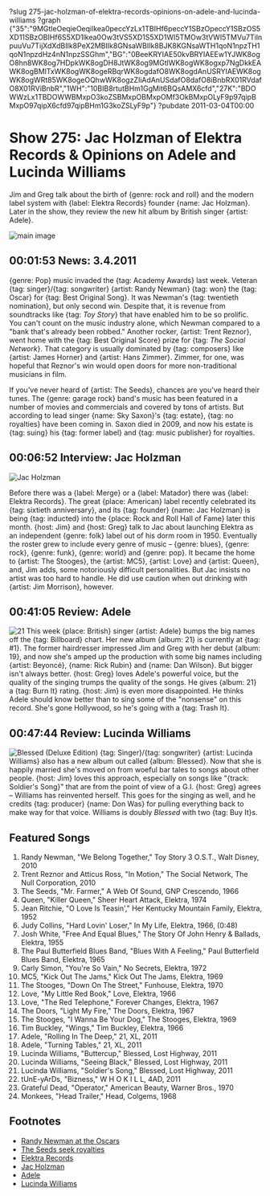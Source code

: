 ?slug 275-jac-holzman-of-elektra-records-opinions-on-adele-and-lucinda-williams
?graph {"35":"9MGtleOeqieOeqilkea0peccYzLx1TBIHf6peccY1SBzOpeccY1SBzOS5XD11SBzOBIHf6S5XD1lkea0Ow3tVS5XD1S5XD1WI5TMOw3tVWI5TMVu7TilnpuuVu7TijXdXdBIIk8PeX2MBIIk8GNsaWBIIk8BJK8KGNsaWTH1qoN1npzTH1qoN1npzdHz4nN1npzSSGhm","BG":"0BeeKRYIAE50kvBRYIAEEw1YJWK8ogO8hn8WK8og7HDpkWK8ogDH8JtWK8og9MGtlWK8ogWK8ogxp7NgDkkEAWK8ogBMlTxWK8ogWK8ogeRBqrWK8ogdafO8WK8ogdAnUSRYIAEWK8ogWK8ogWRt85WK8ogeOQhwWK8ogzZIiAdAnUSdafO8dafO8iBnbRX01RVdafO8X01RViBnbR","1WH":"10BIB8rtutBHm1GgMit6BQsAMX6cfd","27K":"BDOWWzLx1TBDOWWBMxpO3koZSBMxpOBMxpOMf3OkBMxpOLyF9p97qipBMxpO97qipX6cfd97qipBHm1G3koZSLyF9p"}
?pubdate 2011-03-04T00:00

# Show 275: Jac Holzman of Elektra Records & Opinions on Adele and Lucinda Williams
Jim and Greg talk about the birth of {genre: rock and roll} and the modern label system with {label: Elektra Records} founder {name: Jac Holzman}. Later in the show, they review the new hit album by British singer {artist: Adele}.

![main image](//static.soundopinions.org/images/2011/jacholzman.jpg)


## 00:01:53 News: 3.4.2011
{genre: Pop} music invaded the {tag: Academy Awards} last week. Veteran {tag: singer}/{tag: songwriter} {artist: Randy Newman} {tag: won} the {tag: Oscar} for {tag: Best Original Song}. It was Newman's {tag: twentieth nomination}, but only second win. Despite that, it is revenue from soundtracks like {tag: *Toy Story*} that have enabled him to be so prolific. You can't count on the music industry alone, which Newman compared to a "bank that's already been robbed." Another rocker, {artist: Trent Reznor}, went home with the {tag: Best Original Score} prize for {tag: *The Social Network*}. That category is usually dominated by {tag: composers} like {artist: James Horner} and {artist: Hans Zimmer}. Zimmer, for one, was hopeful that Reznor's win would open doors for more non-traditional musicians in film.

If you've never heard of {artist: The Seeds}, chances are you've heard their tunes. The {genre: garage rock} band's music has been featured in a number of movies and commercials and covered by tons of artists. But according to lead singer {name: Sky Saxon}'s {tag: estate}, {tag: no royalties} have been coming in. Saxon died in 2009, and now his estate is {tag: suing} his {tag: former label} and {tag: music publisher} for royalties.

## 00:06:52 Interview: Jac Holzman
![Jac Holzman](//static.soundopinions.org/images/2011/JacHolzmanPic.jpg)

Before there was a {label: Merge} or a {label: Matador} there was {label: Elektra Records}. The great {place: American} label recently celebrated its {tag: sixtieth anniversary}, and its {tag: founder} {name: Jac Holzman} is being {tag: inducted} into the {place: Rock and Roll Hall of Fame} later this month. {host: Jim} and {host: Greg} talk to Jac about launching Elektra as an independent {genre: folk} label out of his dorm room in 1950. Eventually the roster grew to include every genre of music – {genre: blues}, {genre: rock}, {genre: funk}, {genre: world} and {genre: pop}. It became the home to {artist: The Stooges}, the {artist: MC5}, {artist: Love} and {artist: Queen}, and, Jim adds, some notoriously difficult personalities. But Jac insists no artist was too hard to handle. He did use caution when out drinking with {artist: Jim Morrison}, however.

## 00:41:05 Review: Adele
![21](//static.soundopinions.org/assets/275/1WH0.jpg "262836961/420075073")
This week {place: British} singer {artist: Adele} bumps the big names off the {tag: Billboard} chart. Her new album {album: 21} is currently at {tag: #1}. The former hairdresser impressed Jim and Greg with her debut {album: 19}, and now she's amped up the production with some big names including {artist: Beyoncé}, {name: Rick Rubin} and {name: Dan Wilson}. But bigger isn't always better. {host: Greg} loves Adele's powerful voice, but the quality of the singing trumps the quality of the songs. He gives {album: 21} a {tag: Burn It} rating. {host: Jim} is even more disappointed. He thinks Adele should know better than to sing some of the "nonsense" on this record. She's gone Hollywood, so he's going with a {tag: Trash It}.

## 00:47:44 Review: Lucinda Williams
![Blessed (Deluxe Edition)](//static.soundopinions.org/assets/275/27K0.jpg "267658/420984064")
{tag: Singer}/{tag: songwriter} {artist: Lucinda Williams} also has a new album out called {album: Blessed}. Now that she is happily married she's moved on from woeful bar tales to songs about other people. {host: Jim} loves this approach, especially on songs like "{track: Soldier's Song}" that are from the point of view of a G.I. {host: Greg} agrees – Williams has reinvented herself. This goes for the singing as well, and he credits {tag: producer} {name: Don Was} for pulling everything back to make way for that voice. Williams is doubly *Blessed* with two {tag: Buy It}s.



## Featured Songs
1. Randy Newman, "We Belong Together," Toy Story 3 O.S.T., Walt Disney, 2010
2. Trent Reznor and Atticus Ross, "In Motion," The Social Network, The Null Corporation, 2010
3. The Seeds, "Mr. Farmer," A Web Of Sound, GNP Crescendo, 1966
4. Queen, "Killer Queen," Sheer Heart Attack, Elektra, 1974
5. Jean Ritchie, "O Love Is Teasin'," Her Kentucky Mountain Family, Elektra, 1952
6. Judy Collins, "Hard Lovin' Loser," In My Life, Elektra, 1966, (0:48)
7. Josh White, "Free And Equal Blues," The Story Of John Henry & Ballads, Elektra, 1955
8. The Paul Butterfield Blues Band, "Blues With A Feeling," Paul Butterfield Blues Band, Elektra, 1965
9. Carly Simon, "You're So Vain," No Secrets, Elektra, 1972
10. MC5, "Kick Out The Jams," Kick Out The Jams, Elektra, 1969
11. The Stooges, "Down On The Street," Funhouse, Elektra, 1970
12. Love, "My Little Red Book," Love, Elektra, 1966
13. Love, "The Red Telephone," Forever Changes, Elektra, 1967
14. The Doors, "Light My Fire," The Doors, Elektra, 1967
15. The Stooges, "I Wanna Be Your Dog," The Stooges, Elektra, 1969
16. Tim Buckley, "Wings," Tim Buckley, Elektra, 1966
17. Adele, "Rolling In The Deep," 21, XL, 2011
18. Adele, "Turning Tables," 21, XL, 2011
19. Lucinda Williams, "Buttercup," Blessed, Lost Highway, 2011
20. Lucinda Williams, "Seeing Black," Blessed, Lost Highway, 2011
21. Lucinda Williams, "Soldier's Song," Blessed, Lost Highway, 2011
22. tUnE-yArDs, "Bizness," W H O K I L L, 4AD, 2011
23. Grateful Dead, "Operator," American Beauty, Warner Bros., 1970
24. Monkees, "Head Trailer," Head, Colgems, 1968

## Footnotes
- [Randy Newman at the Oscars](http://www.telegraph.co.uk/culture/film/oscars/8352642/Oscars-2011-Randy-Newman-wins-best-joker-award.html)
- [The Seeds seek royalties](http://www.mi2n.com/press.php3?press_nb=139363)
- [Elektra Records](http://www.elektra.com/)
- [Jac Holzman](http://www.followthemusic.com/whojac.html)
- [Adele](http://www.adele.tv/)
- [Lucinda Williams](http://lucindawilliams.com/splash-page/)
